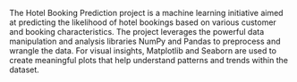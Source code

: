 The Hotel Booking Prediction project is a machine learning initiative aimed at predicting the likelihood of hotel bookings based on various customer and booking characteristics. The project leverages the powerful data manipulation and analysis libraries NumPy and Pandas to preprocess and wrangle the data. For visual insights, Matplotlib and Seaborn are used to create meaningful plots that help understand patterns and trends within the dataset.
